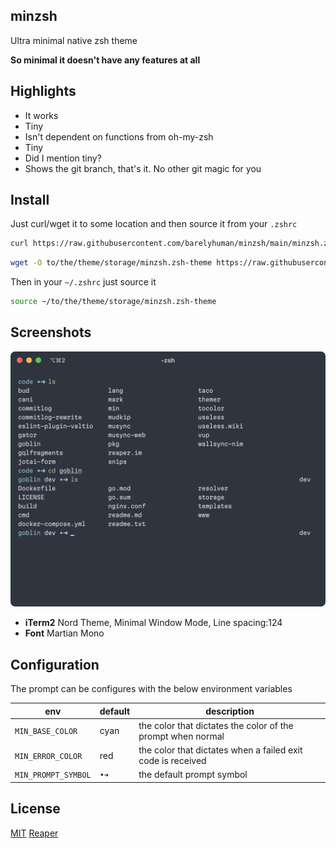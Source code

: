 ## minzsh

Ultra minimal native zsh theme

**So minimal it doesn't have any features at all**

## Highlights

- It works
- Tiny
- Isn't dependent on functions from oh-my-zsh
- Tiny
- Did I mention tiny?
- Shows the git branch, that's it. No other git magic for you

## Install

Just curl/wget it to some location and then source it from your `.zshrc`

```bash
curl https://raw.githubusercontent.com/barelyhuman/minzsh/main/minzsh.zsh-theme -Lo to/the/theme/storage/minzsh.zsh-theme
```

```bash
wget -O to/the/theme/storage/minzsh.zsh-theme https://raw.githubusercontent.com/barelyhuman/minzsh/main/minzsh.zsh-theme
```

Then in your `~/.zshrc` just source it

```zsh
source ~/to/the/theme/storage/minzsh.zsh-theme
```

## Screenshots

![](/images/preview.png)

- **iTerm2** Nord Theme, Minimal Window Mode, Line spacing:124
- **Font** Martian Mono

## Configuration

The prompt can be configures with the below environment variables

| env                 | default | description                                                 |
| ------------------- | ------- | ----------------------------------------------------------- |
| `MIN_BASE_COLOR`    | cyan    | the color that dictates the color of the prompt when normal |
| `MIN_ERROR_COLOR`   | red     | the color that dictates when a failed exit code is received |
| `MIN_PROMPT_SYMBOL` | `•➜`    | the default prompt symbol                                   |

## License

[MIT](/license) [Reaper](https://github.com/barelyhuman.dev)
